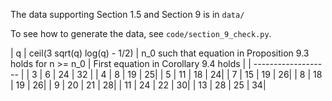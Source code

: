 

The data supporting Section 1.5 and Section 9 is in `data/`

To see how to generate the data, see `code/section_9_check.py`.


| q | ceil(3 sqrt(q) log(q) - 1/2) | n_0 such that equation in Proposition 9.3 holds for n >= n_0 | First equation in Corollary 9.4 holds |
| ------------------- |
| 3 | 6 | 24 | 32 |
| 4 | 8 | 19 | 25|
| 5 | 11 | 18 | 24|
| 7 | 15 | 19 | 26|
| 8 | 18 | 19 | 26|
| 9 | 20 | 21 | 28|
| 11 | 24 | 22 | 30|
| 13 | 28 | 25 | 34|
